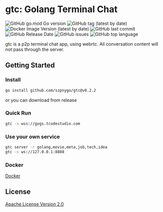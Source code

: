# gtc: Golang Terminal Chat
![GitHub go.mod Go version](https://img.shields.io/github/go-mod/go-version/szpnygo/gtc)
![GitHub tag (latest by date)](https://img.shields.io/github/v/tag/szpnygo/gtc?label=version)
![Docker Image Version (latest by date)](https://img.shields.io/docker/v/neosu/gtc?label=docker%20version)
![GitHub last commit](https://img.shields.io/github/last-commit/szpnygo/gtc)
![GitHub Release Date](https://img.shields.io/github/release-date/szpnygo/gtc)
![GitHub issues](https://img.shields.io/github/issues-raw/szpnygo/gtc)
![GitHub top language](https://img.shields.io/github/languages/top/szpnygo/gtc)

gtc is a p2p terminal chat app, using webrtc. All conversation content will not pass through the server.

## Getting Started

### Install

```bash
go install github.com/szpnygo/gtc@v0.2.2
```

or you can download from release

### Quick Run
```bash
gtc -s wss://gogs.tcodestudio.com
```

### Use your own service
```bash
gtc server -r golang,movie,meta,job,tech,idea
gtc -s ws://127.0.0.1:8888
```

### Docker

[Docker](https://hub.docker.com/r/neosu/gtc)

## License
[Apache License Version 2.0](./LICENSE)
